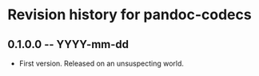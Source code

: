 # Revision history for pandoc-codecs

## 0.1.0.0 -- YYYY-mm-dd

* First version. Released on an unsuspecting world.
